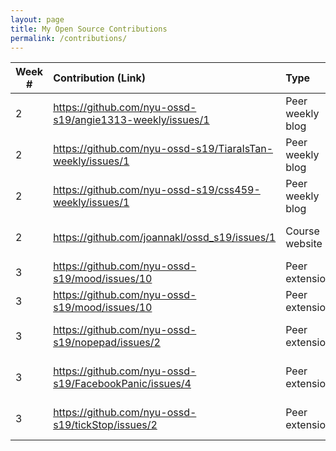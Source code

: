 ```yaml
---
layout: page
title: My Open Source Contributions
permalink: /contributions/
---
```


<!-- 
Type of the contribution should be "Wikipedia edit", "OpenStreet Map feature", "Documentation", "Course website", "Blog", 
"Browse Add-on", etc. 

The descriptioin should include a brief summary of what you did. 

Replace the first row with your contribution. 

--> 





| Week #       | Contribution (Link)  | Type  | Description | 
|---|:---|:---|:---| 
|  2   | https://github.com/nyu-ossd-s19/angie1313-weekly/issues/1    | Peer weekly blog    |   Filed issue to fix sentence.    |
|  2  | https://github.com/nyu-ossd-s19/TiaraIsTan-weekly/issues/1 |  Peer weekly blog   |  Filed issue to fix a link.    |
|  2   |  https://github.com/nyu-ossd-s19/css459-weekly/issues/1   | Peer weekly blog    |   Filed issue to fix link.   |
|  2   |  https://github.com/joannakl/ossd_s19/issues/1  | Course website    |   Filed issue to fix spelling.   |
|  3   |  https://github.com/nyu-ossd-s19/mood/issues/10 | Peer extensions   |   Filed issue to fix link.   |
|  3   |  https://github.com/nyu-ossd-s19/mood/issues/10 | Peer extensions   |   Filed issue to fix link.   |
|  3   | https://github.com/nyu-ossd-s19/nopepad/issues/2 | Peer extensions   |   Filed issue to update REAME.md.   |
|  3   | https://github.com/nyu-ossd-s19/FacebookPanic/issues/4 | Peer extensions   |   Filed issue to update REAME.md.   |
|  3   | https://github.com/nyu-ossd-s19/tickStop/issues/2 | Peer extensions   |   Filed issue to update REAME.md.   |

